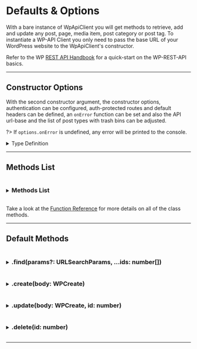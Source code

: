 # Defaults & Options

With a bare instance of WpApiClient you will get methods to retrieve, add and
update any post, page, media item, post category or post tag.
To instantiate a WP-API Client you only need to pass the base URL of your WordPress
website to the WpApiClient's constructor.

Refer to the WP [REST API Handbook](https://developer.wordpress.org/rest-api/) for
a quick-start on the WP-REST-API basics.

---

## Constructor Options

With the second constructor argument, the constructor options, authentication can
be configured, auth-protected routes and default headers can be defined, an
`onError` function can be set and also the API url-base and the list of post types
with trash bins can be adjusted.

?> If `options.onError` is undefined, any error will be printed to the console.

<details>
<summary>Type Definition</summary>

```typescript
interface WpApiOptions {
	auth?: {
		type: 'basic' | 'jwt' | 'nonce' | 'none'
		token?: string // basic
		password?: string // jwt
		user?: string // jwt
		nonce?: string //nonce
	}
	headers?: Record<string, string>
	onError?: (message: string) => void
	protected?: {
		GET: string[] // ['wp/v2/users', ...]
		POST: string[] // ['wp/v2/posts', ...]
		DELETE: string[] // ['wp/v2/posts', ...]
	}
	public?: {
		GET: string[] // ['wp/v2/posts', ...]
		POST: string[] // []
		DELETE: string[] // []
	}
	restBase?: string // wp-json
	trashable?: string[] // ['wp/v2/posts', 'wp/v2/pages', 'wp/v2/blocks']
}
```

</details>

---

## Methods List

<details>
<summary><h3 style="display:inline-block" id="methods-list">Methods List</h3></summary>

```typescript
import { WpApiClient } from 'wordpress-api-client'
const client = new WpApiClient('https://my-wordpress-website.com')


client.post().create()
client.post().find()
client.post().delete()
client.post().update()
client.post().revision().create()
client.post().revision().find()
client.post().revision().delete()
client.post().revision().update()

client.page().create()
client.page().find()
client.page().delete()
client.page().update()
client.page().revision().create()
client.page().revision().find()
client.page().revision().delete()
client.page().revision().update()

client.comment().create()
client.comment().find()
client.comment().delete()
client.comment().update()

client.postCategory().create()
client.postCategory().find()
client.postCategory().delete()
client.postCategory().update()

client.postTag().create()
client.postTag().find()
client.postTag().delete()
client.postTag().update()

client.media().create()
client.media().find()
client.media().delete()
client.media().update()

client.user().create()
client.user().find()
client.user().findMe()
client.user().delete()
client.user().deleteMe()
client.user().update()

client.plugin().create()
client.plugin().find()
client.plugin().delete()
client.plugin().update()

client.applicationPassword().create()
client.applicationPassword().find()
client.applicationPassword().delete()
client.applicationPassword().update()

client.reusableBlock().create()
client.reusableBlock().find()
client.reusableBlock().delete()
client.reusableBlock().update()
client.reusableBlock().autosave().create()
client.reusableBlock().autosave().find()

client.blockDirectory()
client.blockType()
client.postType()
client.renderedBlock()
client.search()
client.siteSettings()
client.status()

```

</details>

Take a look at the [Function Reference](function-reference/README.md) for more details
on all of the class methods.

---

## Default Methods

<details>
<summary>
  <h3 style="display:inline-block" id="find">.find(params?: URLSearchParams, ...ids: number[])</h3>
</summary>

All `.find` methods can take a URLSearchParams object as optional parameter (except
of  `.plugin().find()` and `.siteSettings().find()`). The available query filters
vary depending on the installed WP plugins and themes, although there is, of course,
a set of [defaults](https://developer.wordpress.org/rest-api/using-the-rest-api/),
such as `page`, `per_page`, `order`, `orderby` and many more.

#### find all

To retrieve a list of all of your site's posts, call `await client.post().find()`.
The response will be an empty array if no posts were found, otherwise it will
return **all** of your posts.

?> The WP REST API is capped at a maximum of 100 entries per page, so any `.find()`
method will perform as many requests as necessary in order to return **all** results.
To disable this behavior and to only return a maximum of 100 results from a single
response, the `page` or `offset` query params can be used (e.g.
`client.post().find( new URLSearchParams({ page: '1' }) )`
).

Below is an example how to change up the default query parameters, e.g. if you would
like to change the defaults for the `.post` methods. But you can also
[modify the query parameters](#find-with-params) directly on any `.find` method.

```typescript
import WpApiClient, {
	END_POINT,
    DefaultEndpointWithRevision,
	WPPost,
} from 'wordpress-api-client'
import { baseURL } from './constants'
import { CustomPage } from './types'

export class CmsClient extends WpApiClient {
    constructor() {
        super(baseURL)
    }

    public post<P = WPPost>(): DefaultEndpointWithRevision<P> {
		const queryParams = new URLSearchParams({
			_embed: 'true',
			order: 'asc',
			per_page: '8',
		})
        return {
			...this.defaultEndpoints(END_POINT.POSTS, queryParams),
			revision: {
				...this.defaultEndpoints(
					`${END_POINT.POSTS}/revisions`,
					queryParams,
				)
			},
		}
    }
}
```

#### find one or many

Specific posts can be retrieved via post id, e.g.:

```typescript
const [welcome, contact, products] = await client.page().find(12, 34, 123)
```

?> **Note:** If there is an error with one of the posts, the respective promise
will resolve to `null`.

?> You do not need to be authenticated to retrieve password-protected posts/pages
– the password must be appended as URLSearchParams:

#### find revision

You cannot retrieve a list of revisions of all posts, but you can retrieve all
revisions for a specific post:

```typescript
const revisions = await client.post(1).revision().find()
```

</details>

<details>
<summary><h3 style="display:inline-block" id="create">.create(body: WPCreate<WPPost>)</h3></summary>

When creating new content you should be aware of a couple of things, most of which
an internal function of this package automatically takes care of:

- You need to be [authenticated](usage/authentication.md)
- The `id` field must be omitted (needs to be designated by WP)
- Unlike the API response objects, the fields `title`, `content` and `excerpt`
  of the request body only accept plain HTML strings
- Taxonomies can be assigned by referencing the respective term IDs, e.g.
  `categories: [2, 34], tags: [5, 67]`

?> See [Helper Methods](usage/helper-methods.md) for more info on the
`WPCreate` type

</details>

<details>
<summary><h3 style="display:inline-block" id="update">
  .update(body: WPCreate<WPPost>, id: number)
</h3></summary>

The pointers above, for the `.create` method, are also valid for `.update`.

</details>

<details>
<summary><h3 style="display:inline-block" id="delete">.delete(id: number)</h3></summary>

You need to be [authenticated](usage/authentication.md) to use this method.
DELETE for objects that have no trash can status (e.g. categories or media) will
be called with the query parameter `force=true`. This behavior can be controlled
with the `trashable` constructor option, which receives a list of end points (e.g.
`trashable: ['wp/v2/media', 'wp/v2/categories']`).

</details>

---
